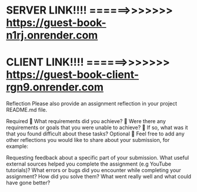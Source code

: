 # SERVER LINK!!!! ======>>>>>>>    https://guest-book-n1rj.onrender.com

# CLIENT LINK!!!! ======>>>>>>>    https://guest-book-client-rgn9.onrender.com


Reflection
Please also provide an assignment reflection in your project README.md file.

Required
🎯 What requirements did you achieve?
🎯 Were there any requirements or goals that you were unable to achieve?
🎯 If so, what was it that you found difficult about these tasks?
Optional
🏹 Feel free to add any other reflections you would like to share about your submission, for example:

Requesting feedback about a specific part of your submission.
What useful external sources helped you complete the assignment (e.g YouTube tutorials)?
What errors or bugs did you encounter while completing your assignment? How did you solve them?
What went really well and what could have gone better?
